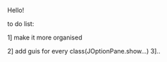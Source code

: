 Hello!


to do list:

1] make it more organised

2] add guis for every class(JOptionPane.show...)
3]..
